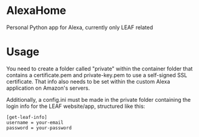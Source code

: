 # AlexaHome
Personal Python app for Alexa, currently only LEAF related

# Usage
You need to create a folder called "private" within the container folder that contains a certificate.pem and private-key.pem to use a self-signed SSL certificate. That info also needs to be set within the custom Alexa application on Amazon's servers.

Additionally, a config.ini must be made in the private folder containing the login info for the LEAF website/app, structured like this:

```
[get-leaf-info]
username = your-email
password = your-password

```